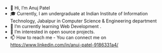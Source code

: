 - 👋 Hi, I’m Anuj Patel
- 🎓 Currently, I am undergraduate at Indian Institute of Information Technology, Jabalpur
      in Computer Science & Engineering department
- 🌱 I’m currently learning Web Development .
- 👀 I’m interested in open source projects.
- 📫 How to reach me - You can connect me on https://www.linkedin.com/in/anuj-patel-9186331a4/
<!-- - 💞️ I’m looking to collaborate on ... -->
<!---
anujpatel03/anujpatel03 is a ✨ special ✨ repository because its `README.md` (this file) appears on your GitHub profile.
You can click the Preview link to take a look at your changes.
--->
